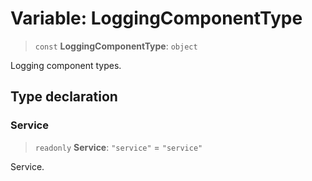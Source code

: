 # Variable: LoggingComponentType

> `const` **LoggingComponentType**: `object`

Logging component types.

## Type declaration

### Service

> `readonly` **Service**: `"service"` = `"service"`

Service.
